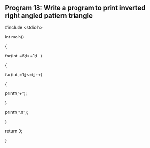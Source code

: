 ## Program 18: Write a program to print inverted right angled pattern triangle
#include <stdio.h>

int main()

{

for(int i=5;i>=1;i--)

{

for(int j=1;j<=i;j++)

{

printf("+");

}

printf("\n");

}

return 0;

}


